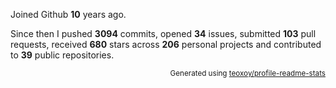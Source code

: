 Joined Github **10** years ago.

Since then I pushed **3094** commits, opened **34** issues, submitted **103** pull requests, received **680** stars across **206** personal projects and contributed to **39** public repositories.

<p align="right"><sub>Generated using <a href="https://github.com/marketplace/actions/profile-readme-stats">teoxoy/profile-readme-stats</a></sub></p>
